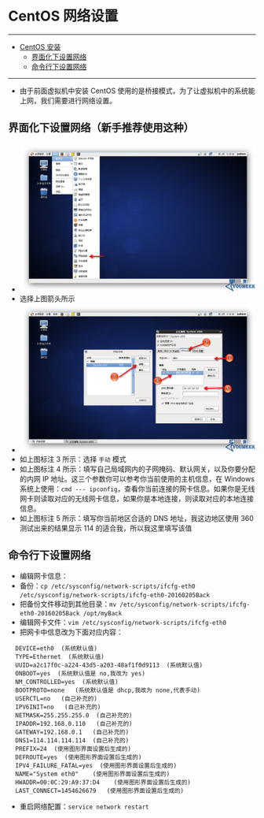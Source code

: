 <h1 id="networkSettings0">CentOS 网络设置</h1>

------

*   [CentOS 安装](#networkSettings0)
    *   [界面化下设置网络](#networkSettings1)
    *   [命令行下设置网络](#networkSettings2)
    
------

- 由于前面虚拟机中安装 CentOS 使用的是桥接模式，为了让虚拟机中的系统能上网，我们需要进行网络设置。


<h2 id="networkSettings1">界面化下设置网络（新手推荐使用这种）</h2>

- ![界面化设置](../images/CentOS-Network-Settings-a-1.jpg)
 - 选择上图箭头所示
- ![界面化设置](../images/CentOS-Network-Settings-a-2.jpg)
 - 如上图标注 3 所示：选择 `手动` 模式
 - 如上图标注 4 所示：填写自己局域网内的子网掩码、默认网关，以及你要分配的内网 IP 地址。这三个参数你可以参考你当前使用的主机信息，在 Windows 系统上使用：`cmd --- ipconfig`，查看你当前连接的网卡信息。如果你是无线网卡则读取对应的无线网卡信息，如果你是本地连接，则读取对应的本地连接信息。 
 - 如上图标注 5 所示：填写你当前地区合适的 DNS 地址，我这边地区使用 360 测试出来的结果显示 114 的适合我，所以我这里填写该值


<h2 id="networkSettings2">命令行下设置网络</h2>

- 编辑网卡信息：
 - 备份：`cp /etc/sysconfig/network-scripts/ifcfg-eth0 /etc/sysconfig/network-scripts/ifcfg-eth0-20160205Back`
 - 把备份文件移动到其他目录：`mv /etc/sysconfig/network-scripts/ifcfg-eth0-20160205Back /opt/myBack`
 - 编辑网卡文件：`vim /etc/sysconfig/network-scripts/ifcfg-eth0`
 - 把网卡中信息改为下面对应内容：
  ```
    DEVICE=eth0  (系统默认值)
    TYPE=Ethernet  (系统默认值)
    UUID=a2c17f0c-a224-43d5-a203-48af1f0d9113  (系统默认值)
    ONBOOT=yes  (系统默认值是 no,我改为 yes)
    NM_CONTROLLED=yes  (系统默认值)
    BOOTPROTO=none   (系统默认值是 dhcp,我改为 none,代表手动)
    USERCTL=no   (自己补充的)
    IPV6INIT=no   (自己补充的)
    NETMASK=255.255.255.0  (自己补充的)
    IPADDR=192.168.0.110   (自己补充的)
    GATEWAY=192.168.0.1   (自己补充的)
    DNS1=114.114.114.114  (自己补充的)
    PREFIX=24  (使用图形界面设置后生成的)
    DEFROUTE=yes  (使用图形界面设置后生成的)
    IPV4_FAILURE_FATAL=yes  (使用图形界面设置后生成的) 
    NAME="System eth0"    (使用图形界面设置后生成的) 
    HWADDR=00:0C:29:A9:37:D4    (使用图形界面设置后生成的) 
    LAST_CONNECT=1454626679   (使用图形界面设置后生成的) 
  ```
  - 重启网络配置：`service network restart`
